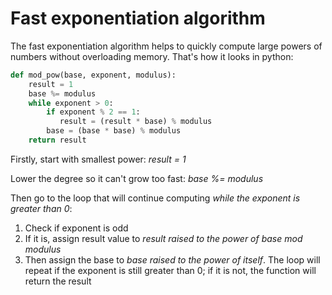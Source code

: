 # Fast exponentiation algorithm

The fast exponentiation algorithm helps to quickly compute large powers of numbers without overloading memory. That's how it looks in python:
```python
def mod_pow(base, exponent, modulus):
    result = 1
    base %= modulus
    while exponent > 0:
        if exponent % 2 == 1:
           result = (result * base) % modulus 
        base = (base * base) % modulus
    return result 
```
Firstly, start with smallest power: *result = 1*

Lower the degree so it can't grow too fast: *base %= modulus*

Then go to the loop that will continue computing *while the exponent is greater than 0*:
1. Check if exponent is odd
2. If it is, assign result value to *result raised to the power of base mod modulus*
3. Then assign the base to *base raised to the power of itself*. The loop will repeat if the exponent is still greater than 0; if it is not, the function will return the result

